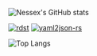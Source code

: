 


![Nessex's GitHub stats](https://github-readme-stats.vercel.app/api?username=Nessex&count_private=true&theme=onedark)

[![rdst](https://github-readme-stats.vercel.app/api/pin/?username=Nessex&repo=rdst&theme=onedark)](https://github.com/Nessex/rdst)
[![yaml2json-rs](https://github-readme-stats.vercel.app/api/pin/?username=Nessex&repo=yaml2json-rs&theme=onedark)](https://github.com/Nessex/yaml2json-rs)

![Top Langs](https://github-readme-stats.vercel.app/api/top-langs/?username=Nessex&theme=onedark&hide=html,css&layout=compact)

<!--
**Nessex/Nessex** is a ✨ _special_ ✨ repository because its `README.md` (this file) appears on your GitHub profile.

Here are some ideas to get you started:

- 🔭 I’m currently working on ...
- 🌱 I’m currently learning ...
- 👯 I’m looking to collaborate on ...
- 🤔 I’m looking for help with ...
- 💬 Ask me about ...
- 📫 How to reach me: ...
- 😄 Pronouns: ...
- ⚡ Fun fact: ...
-->
